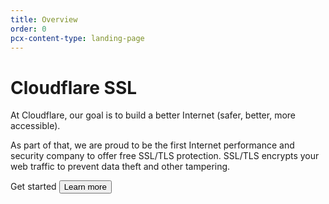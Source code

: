 ```yaml
---
title: Overview
order: 0
pcx-content-type: landing-page
---
```


# Cloudflare SSL

At Cloudflare, our goal is to build a better Internet (safer, better, more accessible).

As part of that, we are proud to be the first Internet performance and security company to offer free SSL/TLS protection. SSL/TLS encrypts your web traffic to prevent data theft and other tampering.

<ButtonGroup>
  <bongo:button type="primary" href="/get-started">
    Get started
  </bongo:button>
  <Button
    type="secondary"
    href="https://www.cloudflare.com/learning/ssl/what-is-ssl/"
    target="_blank"
  >
    Learn more
  </bongo:button>
</ButtonGroup>
